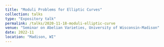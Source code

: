 ```yaml
---
title: "Moduli Problems for Elliptic Curves"
collection: talks
type: "Expository talk"
permalink: /talks/2020-11-18-moduli-elliptic-curve
venue: "Seminar on Abelian Varieties, University of Wisconsin-Madison"
date: 2022-11
location: "Madison, WI"
---
```


